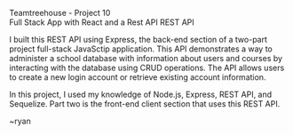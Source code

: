 Teamtreehouse - Project 10<br />
Full Stack App with React and a Rest API
REST API

I built this REST API using Express, the back-end section of a two-part project full-stack JavaSctip application. This API demonstrates a way to administer a school database with information about users and courses by interacting with the database using CRUD operations. The API allows users to create a new login account or retrieve existing account information.

In this project, I used my knowledge of Node.js, Express, REST API, and Sequelize. Part two is the front-end client section that uses this REST API.

~ryan 
 

